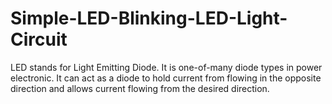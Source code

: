 # Simple-LED-Blinking-LED-Light-Circuit
 LED stands for Light Emitting Diode. It is one-of-many diode types in power electronic. It can act as a diode to hold current from flowing in the opposite direction and allows current flowing from the desired direction.
